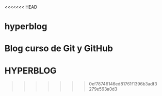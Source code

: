 <<<<<<< HEAD
# hyperblog
Blog curso de Git y GitHub
=======
# HYPERBLOG
>>>>>>> 0ef78746146ed81761f1396b3adf3279e563a0d3
